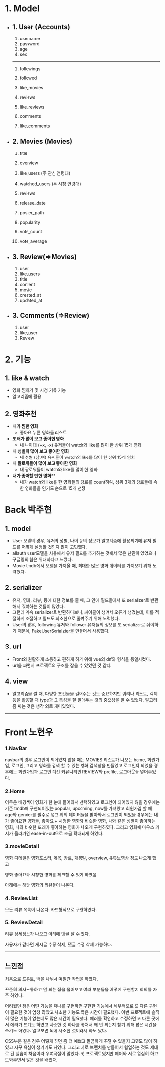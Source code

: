 

# 1. Model

- ## 1. User (Accounts)

  1) username
  2) password
  3) age
  4) sex

  -----

  1. followings

  2. followed

  3. like_movies

  4. reviews

  5. like_reviews

  6. comments

  7. like_comments

     

     

- ## 2. Movies (Movies)

  1. title

  2. overview

  3. like_users (주 관심 연령대)

  4. watched_users (주 시청 연령대)

  5. reviews

  6. release_date

  7. poster_path

  8. popularity

  9. vote_count

  10. vote_average

      

- ## 3. Review(=>Movies)

  1. user
  2. like_users
  3. title
  4. content
  5. movie
  6. created_at
  7. updated_at

- ## 3. Comments (=>Review)

  1. user
  2. like_user
  3. Review

# 2. 기능



## **1. like & watch**

- 영화 찜하기 및 시청 기록 기능
- 알고리즘에 활용



## 2. 영화추천

- **내가 찜한 영화**
  - 좋아요 누른 영화들 리스트
- **또래가 많이 보고 좋아한 영화**
  - 내 나이대 (+x, -x) 유저들이 watch와 like를 많이 한 상위 15개 영화
- **내 성별이 많이 보고 좋아한 영화**
  - 내 성별 (남,여) 유저들이 watch와 like를 많이 한 상위 15개 영화
- **내 팔로워들이 많이 보고 좋아한 영화**
  - 내 팔로워들이 watch와 like를 많이 한 영화 
- **내가 좋아할 만한 영화****
  - 내가 watch와 like를 한 영화들의 장르를  count하여, 상위 3개의 장르들에 속한 영화들을 인기도 순으로 15개 선정



# Back 박주현

## 1. model

- User 모델의 경우, 유저의 성별, 나이 등의 정보가 알고리즘에 활용되기에 유저 필드를 어떻게 설정할 것인지 많이 고민했다.
- allauth user모델을 사용해서 유저 필드를 추가하는 것에서 많은 난관이 있었으나 구글링의 힘은 위대하다고 느꼈다.
- Movie tmdb에서 모델을 가져올 때, 최대한 많은 영화 데이터를 가져오기 위해 노력했다.

## 2. serializer

- 유저, 영화, 리뷰, 등에 대한 정보를 줄 때, 그 안에 필드들에서 또 serializer로 반환해서 줘야하는 것들이 많았다. 
- 그런데 계속 serializer로 반환하다보니, 싸이클이 생겨서 오류가 생겼는데, 이를 적절하게 조절하고 필드도 최소한으로 줄여주기 위해 노력했다.
- User의 경우, following 유저와 follower 유저들의 정보를 또 serializer로 줘야하기 때문에, FakeUserSerialzier을 만들어서 사용했다.

## 3. url

- Front와 원활하게 소통하고 편하게 하기 위해 vue의 drf와 형식을 통일시켰다. 
- url을 짜면서 프로젝트의 구조를 잡을 수 있었던 것 같다.

## 4. view

- 알고리즘을 짤 때, 다양한 조건들을 걸어주는 것도 중요하지만 쿼리나 리스트, 객체 등을 활용할 때 type과 그 특성을 잘 알아두는 것의
  중요성을 알 수 있었다. 알고리즘 짜는 것은 생각 외로 재미있었다.



----

# Front 노현우



### 1.NavBar

navbar의 경우 로그인이 되어있지 않을 때는 MOVIES 리스트가 나오는 home, 회원가입, 로그인, 그리고 영화를 검색 할 수 있는 영화 검색창을 만들었고 로그인이 되었을 경우에는 회원가입과 로그인 대신 커뮤니티인 REVIEW와 profile, 로그아웃을 넣어주었다.

### 2.Home

어두운 배경색이 영화가 한 눈에 들어와서 선택하였고 로그인이 되어있지 않을 경우에는 기존 tmdb에 구현되어있는 popular, upcoming, now를 가져왔고 회원가입 할 때 age와 gender를 필수로 넣고 위의 데이터들을 받아와서 로그인이 되었을 경우에는 내가 좋아요한 영화들, 좋아요 + 시청한 영화와 비슷한 영화, 나와 같은 성별이 좋아하는 영화, 나와 비슷한 또래가 좋아하는 영화가 나오게 구현하였다. 그리고 영화에 마우스 커서가 올라가면 ease-in-out으로 조금 확대되게 하였다.

### 3.movieDetail

영화 디테일은 영화포스터, 제목, 장르, 개봉일, overview, 유튜브영상 정도 나오게 했고

영화 좋아요와 시청한 영화를 체크할 수 있게 하였음

아래에는 해당 영화의 리뷰들이 나온다.

### 4. ReviewList

모든 리뷰 목록이 나온다. 카드형식으로 구현하였다.

### 5. ReviewDetail

리뷰 상세정보가 나오고 아래에 댓글 달 수 있다.

사용자가 같다면 게시글 수정 삭제, 댓글 수정 삭제 가능하다.

---



## 느낀점

처음으로 프론트, 백을 나눠서 며칠간 작업을 하였다. 

꾸준히 의사소통하고 안 되는 점을 물어보고 여러 부분들을 어떻게 구현할지 회의를 자주 하였다. 

어려웠던 점은 어떤 기능을 하나를 구현하면 구현한 기능에서 세부적으로 또 다른 구현이 필요한 것이 엄청 많았고 사소한 기능도 많은 시간이 필요했다. 이번 프로젝트에 솔직히 많은 기능이 없는데도 많은 시간이 필요했다. 에러를 확인하고 수정하면 또 다른 곳에서 에러가 뜨기도 하였고 사소한 것 하나를 놓쳐서 왜 안 되는지 찾기 위해 많은 시간을 쓰기도 하였다. 알고보면 되게 사소한 것이라서 화도 났다. 

CSS부분 같은 경우 어떻게 하면 좀 더 예쁘고 깔끔하게 꾸밀 수 있을지 고민도 많이 하였고 자꾸 욕심이 생기기도 하였다. 그리고 서로 브랜치를 만들어서 협업하는 것도 제대로 된 실습이 처음이라 우여곡절이 많았다. 첫 프로젝트였지만 페어와 서로 열심히 하고 도와주면서 많은 것을 배웠다.



